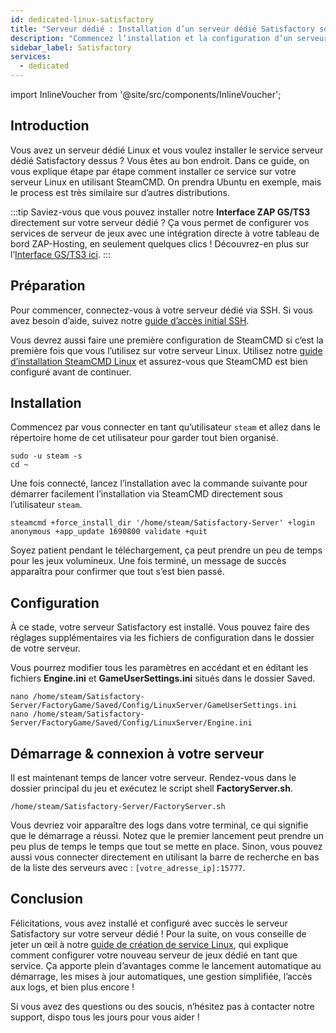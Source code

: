 ```yaml
---
id: dedicated-linux-satisfactory
title: "Serveur dédié : Installation d’un serveur dédié Satisfactory sous Linux"
description: "Commencez l’installation et la configuration d’un serveur dédié Satisfactory sur votre serveur Linux pour une location de serveurs sans accroc → En savoir plus maintenant"
sidebar_label: Satisfactory
services:
  - dedicated
---
```


import InlineVoucher from '@site/src/components/InlineVoucher';

## Introduction
Vous avez un serveur dédié Linux et vous voulez installer le service serveur dédié Satisfactory dessus ? Vous êtes au bon endroit. Dans ce guide, on vous explique étape par étape comment installer ce service sur votre serveur Linux en utilisant SteamCMD. On prendra Ubuntu en exemple, mais le process est très similaire sur d’autres distributions.

:::tip
Saviez-vous que vous pouvez installer notre **Interface ZAP GS/TS3** directement sur votre serveur dédié ? Ça vous permet de configurer vos services de serveur de jeux avec une intégration directe à votre tableau de bord ZAP-Hosting, en seulement quelques clics ! Découvrez-en plus sur l’[Interface GS/TS3 ici](dedicated-linux-gs-interface.md).
:::

<InlineVoucher />

## Préparation

Pour commencer, connectez-vous à votre serveur dédié via SSH. Si vous avez besoin d’aide, suivez notre [guide d’accès initial SSH](dedicated-linux-ssh.md).

Vous devrez aussi faire une première configuration de SteamCMD si c’est la première fois que vous l’utilisez sur votre serveur Linux. Utilisez notre [guide d’installation SteamCMD Linux](dedicated-linux-steamcmd.md) et assurez-vous que SteamCMD est bien configuré avant de continuer.

## Installation

Commencez par vous connecter en tant qu’utilisateur `steam` et allez dans le répertoire home de cet utilisateur pour garder tout bien organisé.
```
sudo -u steam -s
cd ~
```

Une fois connecté, lancez l’installation avec la commande suivante pour démarrer facilement l’installation via SteamCMD directement sous l’utilisateur `steam`.
```
steamcmd +force_install_dir '/home/steam/Satisfactory-Server' +login anonymous +app_update 1690800 validate +quit
```

Soyez patient pendant le téléchargement, ça peut prendre un peu de temps pour les jeux volumineux. Une fois terminé, un message de succès apparaîtra pour confirmer que tout s’est bien passé.

## Configuration

À ce stade, votre serveur Satisfactory est installé. Vous pouvez faire des réglages supplémentaires via les fichiers de configuration dans le dossier de votre serveur.

Vous pourrez modifier tous les paramètres en accédant et en éditant les fichiers **Engine.ini** et **GameUserSettings.ini** situés dans le dossier Saved.
```
nano /home/steam/Satisfactory-Server/FactoryGame/Saved/Config/LinuxServer/GameUserSettings.ini
nano /home/steam/Satisfactory-Server/FactoryGame/Saved/Config/LinuxServer/Engine.ini
```

## Démarrage & connexion à votre serveur

Il est maintenant temps de lancer votre serveur. Rendez-vous dans le dossier principal du jeu et exécutez le script shell **FactoryServer.sh**.
```
/home/steam/Satisfactory-Server/FactoryServer.sh
```

Vous devriez voir apparaître des logs dans votre terminal, ce qui signifie que le démarrage a réussi. Notez que le premier lancement peut prendre un peu plus de temps le temps que tout se mette en place. Sinon, vous pouvez aussi vous connecter directement en utilisant la barre de recherche en bas de la liste des serveurs avec : `[votre_adresse_ip]:15777`.

## Conclusion

Félicitations, vous avez installé et configuré avec succès le serveur Satisfactory sur votre serveur dédié ! Pour la suite, on vous conseille de jeter un œil à notre [guide de création de service Linux](dedicated-linux-create-gameservice.md), qui explique comment configurer votre nouveau serveur de jeux dédié en tant que service. Ça apporte plein d’avantages comme le lancement automatique au démarrage, les mises à jour automatiques, une gestion simplifiée, l’accès aux logs, et bien plus encore !

Si vous avez des questions ou des soucis, n’hésitez pas à contacter notre support, dispo tous les jours pour vous aider !

<InlineVoucher />